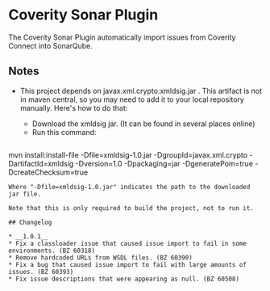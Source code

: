 # Coverity Sonar Plugin

The Coverity Sonar Plugin automatically import issues from Coverity Connect into SonarQube.

## Notes

* This project depends on javax.xml.crypto:xmldsig.jar . This artifact is not in maven central, so you may need to add it to your local repository manually. Here's how to do that:

  * Download the xmldsig jar. (It can be found in several places online)
  * Run this command:
  ```
mvn install:install-file -Dfile=xmldsig-1.0.jar -DgroupId=javax.xml.crypto -DartifactId=xmldsig -Dversion=1.0 -Dpackaging=jar -DgeneratePom=true -DcreateChecksum=true
  ```
  Where "-Dfile=xmldsig-1.0.jar" indicates the path to the downloaded jar file.
  
  Note that this is only required to build the project, not to run it.
  
## Changelog

* __1.0.1__
  * Fix a classloader issue that caused issue import to fail in some environments. (BZ 60318)
  * Remove hardcoded URLs from WSDL files. (BZ 60390)
  * Fix a bug that caused issue import to fail with large amounts of issues. (BZ 60393)
  * Fix issue descriptions that were appearing as null. (BZ 60508)
